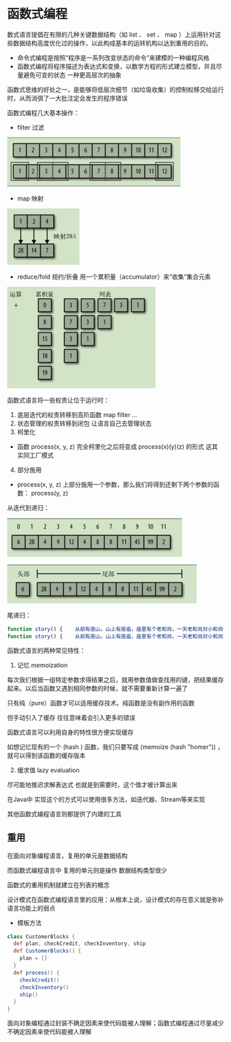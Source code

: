 # 函数式编程

数式语言提倡在有限的几种关键数据结构（如 list 、 set 、 map ）上运用针对这些数据结构高度优化过的操作，以此构成基本的运转机构以达到重用的目的。

- 命令式编程是按照“程序是一系列改变状态的命令”来建模的一种编程风格
- 函数式编程将程序描述为表达式和变换，以数学方程的形式建立模型，并且尽量避免可变的状态 一种更高层次的抽象

函数式思维的好处之一，是能够将低层次细节（如垃圾收集）的控制权移交给运行时，从而消弭了一大批注定会发生的程序错误

函数式编程几大基本操作：

- filter 过滤

![屏幕截图 2021-05-10 152401](/assets/屏幕截图%202021-05-10%20152401.png)

- map 映射

![屏幕截图 2021-05-10 152429](/assets/屏幕截图%202021-05-10%20152429.png)

- reduce/fold 规约/折叠 用一个累积量（accumulator）来“收集”集合元素

![屏幕截图 2021-05-10 152800](/assets/屏幕截图%202021-05-10%20152800.png)

函数式语言将一些权责让位于运行时：

1. 底层迭代的权责转移到高阶函数 map filter ...
2. 状态管理的权责转移到闭包 让语言自己去管理状态
3. 柯里化
  - 函数 process(x, y, z) 完全柯里化之后将变成 process(x)(y)(z) 的形式 这其实同工厂模式
4. 部分施用  
  -  process(x, y, z) 上部分施用一个参数，那么我们将得到还剩下两个参数的函数： process(y, z)

从迭代到递归：

![屏幕截图 2021-05-11 104506](/assets/屏幕截图%202021-05-11%20104506.png)

![屏幕截图 2021-05-11 104525](/assets/屏幕截图%202021-05-11%20104525.png)

尾递归：

```js
function story() {    从前有座山，山上有座庙，庙里有个老和尚，一天老和尚对小和尚讲故事：story() // 尾递归，进入下一个函数不再需要上一个函数的环境了，得出结果以后直接返回。}
function story() {    从前有座山，山上有座庙，庙里有个老和尚，一天老和尚对小和尚讲故事：story()，小和尚听了，找了块豆腐撞死了 // 非尾递归，下一个函数结束以后此函数还有后续，所以必须保存本身的环境以供处理返回值。}
```


函数式语言的两种常见特性：

1. 记忆 memoization

每次我们根据一组特定参数求得结果之后，就用参数值做查找用的键，把结果缓存起来。以后当函数又遇到相同参数的时候，就不需要重新计算一遍了

只有纯（pure）函数才可以适用缓存技术。纯函数是没有副作用的函数

但手动引入了缓存 往往意味着会引入更多的错误

函数式语言可以利用自身的特性很方便实现缓存

如想记忆现有的一个 (hash ) 函数，我们只要写成 (memoize (hash "homer")) ，就可以得到该函数的缓存版本

2. 缓求值 lazy evaluation

尽可能地推迟求解表达式 也就是到需要时，这个值才被计算出来

在Java中 实现这个的方式可以使用很多方法，如迭代器、Stream等来实现

其他函数式编程语言则都提供了内建的工具

## 重用

在面向对象编程语言，复用的单元是数据结构

而函数式编程语言中 复用的单元则是操作 数据结构类型很少

函数式的重用机制就建立在列表的概念

设计模式在函数式编程语言里的应用：从根本上说，设计模式的存在意义就是弥补语言功能上的弱点

- 模板方法

```groovy
class CustomerBlocks {
  def plan, checkCredit, checkInventory, ship
  def CustomerBlocks() {
    plan = []
  }
  def process() {
    checkCredit()
    checkInventory()
    ship()
  }
}
```

面向对象编程通过封装不确定因素来使代码能被人理解；函数式编程通过尽量减少
不确定因素来使代码能被人理解
